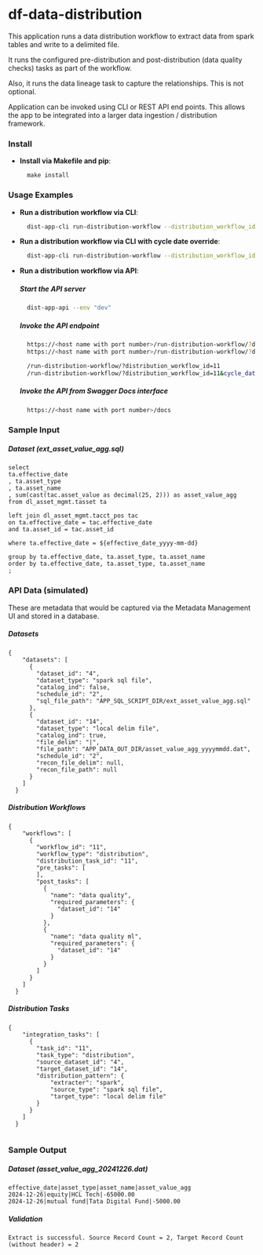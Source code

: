 # df-data-distribution

This application runs a data distribution workflow to extract data from spark tables and write to a delimited file. 

It runs the configured pre-distribution and post-distribution (data quality checks) tasks as part of the workflow.

Also, it runs the data lineage task to capture the relationships. This is not optional.

Application can be invoked using CLI or REST API end points. This allows the app to be integrated into a larger data ingestion / distribution framework.

### Install

- **Install via Makefile and pip**:
  ```
    make install
  ```

### Usage Examples

- **Run a distribution workflow via CLI**:
  ```sh
    dist-app-cli run-distribution-workflow --distribution_workflow_id "11" --env "dev"
  ```

- **Run a distribution workflow via CLI with cycle date override**:
  ```sh
    dist-app-cli run-distribution-workflow --distribution_workflow_id "11" --env "dev" --cycle_date "2024-12-24"
  ```

- **Run a distribution workflow via API**:
  ##### Start the API server
  ```sh
    dist-app-api --env "dev"
  ```
  ##### Invoke the API endpoint
  ```sh
    https://<host name with port number>/run-distribution-workflow/?distribution_workflow_id=<value>
    https://<host name with port number>/run-distribution-workflow/?distribution_workflow_id=<value>&cycle_date=<value>

    /run-distribution-workflow/?distribution_workflow_id=11
    /run-distribution-workflow/?distribution_workflow_id=11&cycle_date=2024-12-26
  ```
  ##### Invoke the API from Swagger Docs interface
  ```sh
    https://<host name with port number>/docs
  ```

### Sample Input

  ##### Dataset (ext_asset_value_agg.sql)
```
select 
ta.effective_date 
, ta.asset_type 
, ta.asset_name 
, sum(cast(tac.asset_value as decimal(25, 2))) as asset_value_agg 
from dl_asset_mgmt.tasset ta 

left join dl_asset_mgmt.tacct_pos tac 
on ta.effective_date = tac.effective_date 
and ta.asset_id = tac.asset_id 

where ta.effective_date = ${effective_date_yyyy-mm-dd}

group by ta.effective_date, ta.asset_type, ta.asset_name 
order by ta.effective_date, ta.asset_type, ta.asset_name
;

```

### API Data (simulated)
These are metadata that would be captured via the Metadata Management UI and stored in a database.

  ##### Datasets 
```
{
    "datasets": [
      {
        "dataset_id": "4",
        "dataset_type": "spark sql file",
        "catalog_ind": false,
        "schedule_id": "2",
        "sql_file_path": "APP_SQL_SCRIPT_DIR/ext_asset_value_agg.sql"
      },
      {
        "dataset_id": "14",
        "dataset_type": "local delim file",
        "catalog_ind": true,
        "file_delim": "|",
        "file_path": "APP_DATA_OUT_DIR/asset_value_agg_yyyymmdd.dat",
        "schedule_id": "2",
        "recon_file_delim": null,
        "recon_file_path": null
      }
    ]
  }

```

  ##### Distribution Workflows 
```
{
    "workflows": [
      {
        "workflow_id": "11",
        "workflow_type": "distribution", 
        "distribution_task_id": "11",
        "pre_tasks": [
        ],
        "post_tasks": [
          {
            "name": "data quality",
            "required_parameters": {
              "dataset_id": "14"
            }
          },
          {
            "name": "data quality ml",
            "required_parameters": {
              "dataset_id": "14"
            }
          }
        ]
      }
    ]
  }

```

  ##### Distribution Tasks 
```
{
    "integration_tasks": [
      {
        "task_id": "11",
        "task_type": "distribution",
        "source_dataset_id": "4",
        "target_dataset_id": "14",
        "distribution_pattern": {
            "extracter": "spark",
            "source_type": "spark sql file", 
            "target_type": "local delim file" 
        } 
      }  
    ]
  }
  
```

### Sample Output 

  ##### Dataset (asset_value_agg_20241226.dat)
```
effective_date|asset_type|asset_name|asset_value_agg
2024-12-26|equity|HCL Tech|-65000.00
2024-12-26|mutual fund|Tata Digital Fund|-5000.00

```

  ##### Validation 
```
Extract is successful. Source Record Count = 2, Target Record Count (without header) = 2

```
